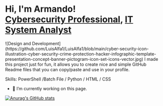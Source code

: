 <h1>Hi, I'm Armando! <br/><a href="https://github.com/LuisAlfa1">Cybersecurity Professional</a>, <a href="www.linkedin.com/in/armando-romero-6343a1200">IT System Analyst</a></h1>
![Design and Development](https://github.com/LuisAlfa1/LuisAlfa1/blob/main/cyber-security-icon-illustration-cyber-security-crime-protection-hacker-infographic-template-presentation-concept-banner-pictogram-icon-set-icons-vector.jpg)
I made this project just for fun, it allows you to create nice and simple GitHub Readme files that you can copy/paste and use in your profile.

Skills: PowerShell /Batch File / Python / HTML / CSS

- 🔭 I’m currently working on this page. 


[![Anurag's GitHub stats](https://github-readme-stats.vercel.app/api?username=LuisAlfa1)](https://github.com/anuraghazra/github-readme-stats)
